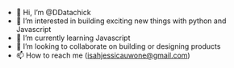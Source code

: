 - 👋 Hi, I’m @DDatachick
- 👀 I’m interested in building exciting new things with python and Javascript
- 🌱 I’m currently learning Javascript
- 💞️ I’m looking to collaborate on building or designing products
- 📫 How to reach me (isahjessicauwone@gmail.com)

<!---
DDatachick/DDatachick is a ✨ special ✨ repository because its `README.md` (this file) appears on your GitHub profile.
You can click the Preview link to take a look at your changes.
--->

